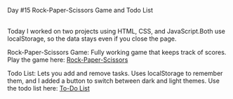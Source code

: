 Day #15
Rock-Paper-Scissors Game and Todo List<br></br>


Today I worked on two projects using HTML, CSS, and JavaScript.Both use localStorage, so the data stays even if you close the page.

Rock-Paper-Scissors Game: Fully working game that keeps track of scores.
Play the game here: [Rock-Paper-Scissors](https://mabhishek-dev.github.io/Rock-Paper-Scissor-Game/)

Todo List: Lets you add and remove tasks. Uses localStorage to remember them, and I added a button to switch between dark and light themes.
Use the todo list here: [To-Do List](https://mabhishek-dev.github.io/Todo-List/)
